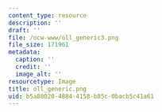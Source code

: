 ```yaml
---
content_type: resource
description: ''
draft: ''
file: /ocw-www/oll_generic3.png
file_size: 171961
metadata:
  caption: ''
  credit: ''
  image_alt: ''
resourcetype: Image
title: oll_generic.png
uid: b5a88020-4884-4158-b85c-0bacb5c41a61
---
```

